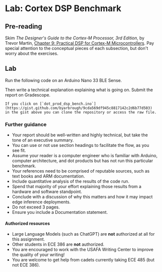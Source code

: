 # Lab: Cortex DSP Benchmark

## Pre-reading

Skim *The Designer's Guide to the Cortex-M Processor, 3rd Edition*, by Trevor Martin, [Chapter 9: Practical DSP for Cortex-M Microcontrollers](https://learning.oreilly.com/library/view/the-designers-guide/9780323854955/xhtml/Ch009_313-353_B9780323854948000103.xhtml). Pay special attention to the conceptual pieces of each subsection, but don't worry about the exercises.

## Lab

Run the following code on an Arduino Nano 33 BLE Sense.

Then write a technical explanation explaining what is going on.
Submit the report on Gradescope.

<script src="https://gist.github.com/byarbrough/9cda569df945c8817142c2d6b77d5037.js"></script>

```{tip}
If you click on [`dot_prod_dsp_bench.ino`](https://gist.github.com/byarbrough/9cda569df945c8817142c2d6b77d503) in the gist above you can clone the repository or access the raw file.
```

### Further guidance

- Your report should be well-written and highly technical, but take the tone of an executive summary.
- You can use or not use section headings to facilitate the flow, as you see fit.
- Assume your reader is a computer engineer who is familiar with Arduino, computer architecture, and dot products but has not run this particular benchmark.
- Your references need to be comprised of reputable sources, such as text books and ARM documentation.
- Include quantitative analysis of the results of the code run.
- Spend that majority of your effort explaining those results from a hardware and software standpoint.
- Conclude with a discussion of why this matters and how it may impact edge inference deployments.
- Do not exceed 3 pages.
- Ensure you include a Documentation statement.

#### Authorized resources

- Large Language Models (such as ChatGPT) are **not** authorized at all for this assignment.
- Other students in ECE 386 are **not** authorized.
- You are encouraged to work with the USAFA Writing Center to improve the quality of your writing!
- You are welcome to get help from cadets currently taking ECE 485 (but not ECE 386).
